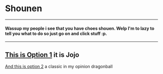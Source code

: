 # Shounen
---
#### Wassup my people i see that you have choes shouen. Welp I'm to lazy to tell you what to do so just go on and click stuff :p.
---
[This is Option 1](https://www.funimation.com/shows/jojos-bizarre-adventure) it is Jojo 
---
[And this is option 2](https://www.funimation.com/shows/dragon-ball/?qid=None) a classic in my opinion dragonball

